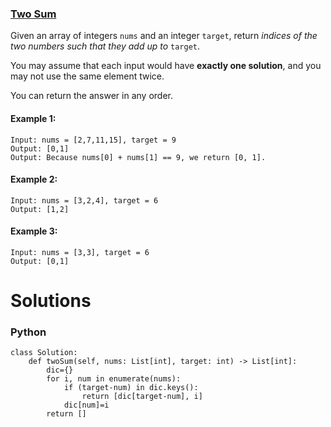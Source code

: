### [Two Sum](https://leetcode.com/problems/two-sum/) <br>

Given an array of integers `nums` and an integer `target`, return *indices of the two numbers such that they add up to* `target`.

You may assume that each input would have **exactly one solution**, and you may not use the same element twice.

You can return the answer in any order.


#### Example 1:

```
Input: nums = [2,7,11,15], target = 9
Output: [0,1]
Output: Because nums[0] + nums[1] == 9, we return [0, 1].

```

#### Example 2:

```
Input: nums = [3,2,4], target = 6
Output: [1,2]

```

#### Example 3:

```
Input: nums = [3,3], target = 6
Output: [0,1]

```

# Solutions

### Python
```
class Solution:
    def twoSum(self, nums: List[int], target: int) -> List[int]:
        dic={}
        for i, num in enumerate(nums):
            if (target-num) in dic.keys():
                return [dic[target-num], i]
            dic[num]=i
        return []
        
```
